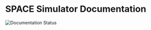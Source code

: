 # SPACE Simulator Documentation

![Documentation Status](https://readthedocs.org/projects/space-simulator/badge/?version=latest)

